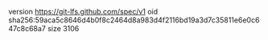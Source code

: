 version https://git-lfs.github.com/spec/v1
oid sha256:59aca5c8646d4b0f8c2464d8a983d4f2116bd19a3d7c35811e6e0c647c8c68a7
size 3106
